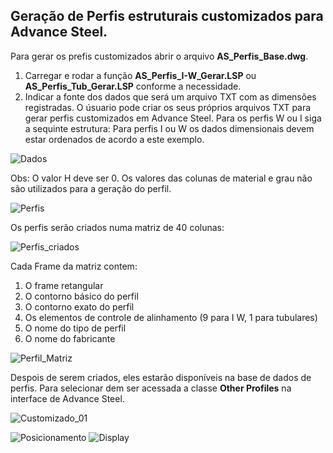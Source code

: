 ## Geração de Perfis estruturais customizados para Advance Steel.

Para gerar os prefis customizados abrir o arquivo **AS_Perfis_Base.dwg**.
1. Carregar e rodar a função **AS_Perfis_I-W_Gerar.LSP** ou **AS_Perfis_Tub_Gerar.LSP** conforme a necessidade.
2. Indicar a fonte dos dados que será um arquivo TXT com as dimensões registradas. O úsuario pode criar os seus 
próprios arquivos TXT para gerar perfis customizados em Advance Steel. Para os perfis W ou I siga a sequinte estrutura:
Para perfis I ou W os dados dimensionais devem estar ordenados de acordo a este exemplo. 

![Dados](https://github.com/JLMenegotto/AulasBIM/assets/9437020/91f4e98f-6b04-498f-9baa-fddf7ba9eeb6)

Obs: O valor H deve ser 0. Os valores das colunas de material e grau não são utilizados para a geração do perfil.

![Perfis](https://github.com/JLMenegotto/AulasBIM/assets/9437020/7d3b8544-b4d3-4ac7-9e7f-d729d9d43ab8)

Os perfis serão criados numa matriz de 40 colunas: 

![Perfis_criados](https://github.com/JLMenegotto/AulasBIM/assets/9437020/7bcc816d-9b52-44bd-902d-df1451759dcc)

Cada Frame da matriz contem:

 1. O frame retangular
 2. O contorno básico do perfil
 3. O contorno exato do perfil
 4. Os elementos de controle de alinhamento (9 para I W, 1 para tubulares)
 5. O nome do tipo de perfil
 6. O nome do fabricante 
 
![Perfil_Matriz](https://github.com/JLMenegotto/AulasBIM/assets/9437020/9c0ad315-5e22-4dad-a140-c2cc8c423778)

Despois de serem criados, eles estarão disponíveis na base de dados de perfis. Para selecionar dem ser acessada
a classe **Other Profiles** na interface de Advance Steel.

![Customizado_01](https://github.com/JLMenegotto/AulasBIM/assets/9437020/e560c753-6c1b-49bd-84cc-c17f1eb77144)

![Posicionamento](https://github.com/JLMenegotto/AulasBIM/assets/9437020/952b3069-d0cd-41d7-b8a7-a0c3dc976a03)
![Display](https://github.com/JLMenegotto/AulasBIM/assets/9437020/b1892d25-b9e8-4653-850e-af123a5e5e37)

